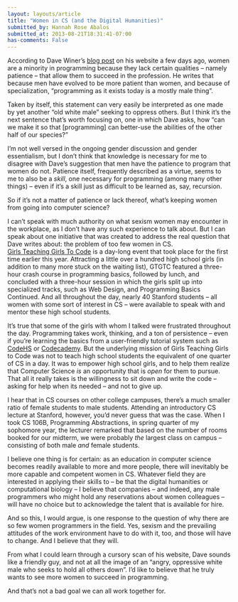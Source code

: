```yaml
---
layout: layouts/article
title: "Women in CS (and the Digital Humanities)"
submitted_by: Hannah Rose Abalos
submitted_at: 2013-08-21T18:31:41-07:00
has-comments: False
---
```


According to Dave Winer’s [blog post](http://scripting.com/2013/08/19/whyArentThereMoreWomenProgrammers) on his website a few days ago, women are a minority in programming because they lack certain qualities – namely patience – that allow them to succeed in the profession. He writes that because men have evolved to be more patient than women, and because of specialization, “programming as it exists today is a mostly male thing”.


 Taken by itself, this statement can very easily be interpreted as one made by yet another “old white male” seeking to oppress others. But I think it’s the next sentence that’s worth focusing on, one in which Dave asks, how “can we make it so that [programming] can better-use the abilities of the other half of our species?”


 I’m not well versed in the ongoing gender discussion and gender essentialism, but I don’t think that knowledge is necessary for me to disagree with Dave’s suggestion that men have the patience to program that women do not. Patience itself, frequently described as a virtue, seems to me to also be a *skill*, one necessary for programming (among many other things) – even if it’s a skill just as difficult to be learned as, say, recursion.


 So if it’s not a matter of patience or lack thereof, what’s keeping women from going into computer science?


 I can’t speak with much authority on what sexism women may encounter in the workplace, as I don’t have any such experience to talk about. But I can speak about one initiative that was created to address the real question that Dave writes about: the problem of too few women in CS.  
 [Girls Teaching Girls To Code](http://www.girlsteachinggirlstocode.org/Archive2013/index.html) is a day-long event that took place for the first time earlier this year. Attracting a little over a hundred high school girls (in addition to many more stuck on the waiting list), GTGTC featured a three-hour crash course in programming basics, followed by lunch, and concluded with a three-hour session in which the girls split up into specialized tracks, such as Web Design, and Programming Basics Continued. And all throughout the day, nearly 40 Stanford students – all women with some sort of interest in CS – were available to speak with and mentor these high school students.


 It’s true that some of the girls with whom I talked were frustrated throughout the day. Programming takes work, thinking, and a ton of persistence – even if you’re learning the basics from a user-friendly tutorial system such as [CodeHS](http://codehs.com/) or [Codecademy](http://www.codecademy.com/). But the underlying mission of Girls Teaching Girls to Code was not to teach high school students the equivalent of one quarter of CS in a day. It was to empower high school girls, and to help them realize that Computer Science *is* an opportunity that is *open* for them to pursue. That all it really takes is the willingness to sit down and write the code – asking for help when its needed – and not to give up.


 I hear that in CS courses on other college campuses, there’s a much smaller ratio of female students to male students. Attending an introductory CS lecture at Stanford, however, you’d never guess that was the case. When I took CS 106B, Programming Abstractions, in spring quarter of my sophomore year, the lecturer remarked that based on the number of rooms booked for our midterm, we were probably *the* largest class on campus – consisting of both male *and* female students.


 I believe one thing is for certain: as an education in computer science becomes readily available to more and more people, there will inevitably be more capable and competent women in CS. Whatever field they are interested in applying their skills to – be that the digital humanities or computational biology – I believe that companies – and indeed, any male programmers who might hold any reservations about women colleagues – will have no choice but to acknowledge the talent that is available for hire.


 And so this, I would argue, is one response to the question of why there are so few women programmers in the field. Yes, sexism and the prevailing attitudes of the work environment have to do with it, too, and those will have to change. And I believe that they will.


 From what I could learn through a cursory scan of his website, Dave sounds like a friendly guy, and not at all the image of an “angry, oppressive white male who seeks to hold all others down”. I’d like to believe that he truly wants to see more women to succeed in programming.


 And that’s not a bad goal we can all work together for.


 
